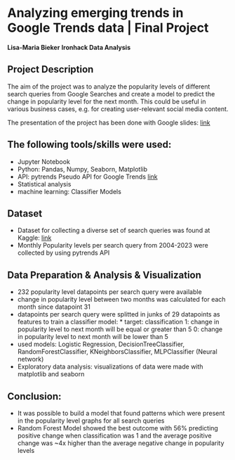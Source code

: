 # Analyzing emerging trends in Google Trends data  | Final Project

**Lisa-Maria Bieker**
**Ironhack Data Analysis**

## Project Description

The aim of the project was to analyze the popularity levels of different search queries from Google Searches and create a model to predict the change in popularity level for the next month.
This could be useful in various business cases, e.g. for creating user-relevant social media content.

The presentation of the project has been done with Google slides:  [link](https://docs.google.com/presentation/d/1VVg_uXdgNgWt--azqbAJ9DXfTO9EoCVyKNcGy3vbKOs/edit?usp=sharing)

## The following tools/skills were used:

  * Jupyter Notebook
  * Python: Pandas, Numpy, Seaborn, Matplotlib
  * API: pytrends Pseudo API for Google Trends [link](https://pypi.org/project/pytrends/)
  * Statistical analysis
  * machine learning: Classifier Models

  ## Dataset

  * Dataset for collecting a diverse set of search queries was found at Kaggle: [link](https://www.kaggle.com/datasets/dhruvildave/google-trends-dataset)
  * Monthly Popularity levels per search query from 2004-2023 were collected by using pytrends API

  ## Data Preparation & Analysis & Visualization

  * 232 popularity level datapoints per search query were available
  * change in popularity level between two months was calculated for each month since datapoint 31
  * datapoints per search query were splitted in junks of 29 datapoints as features to train a classifier model:
                * target: classification
                            1: change in popularity level to next month will be equal or greater than 5
                            0: change in popularity level to next month will be lower than 5
  * used models: Logistic Regression, DecisionTreeClassifier, RandomForestClassifier, KNeighborsClassifier, MLPClassifier (Neural network)
  * Exploratory data analysis: visualizations of data were made with matplotlib and seaborn

  ## Conclusion:

  * It was possible to build a model that found patterns which were present in the popularity level graphs for all search queries
  * Random Forest Model showed the best outcome with 56% predicting positive change when classification was 1 and the average positive change was ~4x higher than the average negative change in popularity levels






